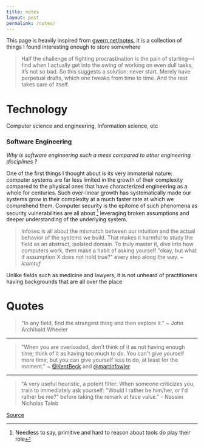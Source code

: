 ```yaml
---
title: notes
layout: post
permalink: /notes/
---
```


This page is heavily inspired from [gwern.net/notes](https://www.gwern.net/Notes), it is a collection of things I found interesting enough to store somewhere

> Half the challenge of fighting procrastination is the pain of starting—I find when
I actually get into the swing of working on even dull tasks, it’s not so bad. 
So this suggests a solution: never start. Merely have perpetual drafts, 
which one tweaks from time to time. And the rest takes care of itself.

<!-- # Statistics -->
<!--  -->
<!-- It is an understatement to say that I was left unsatisfied by the stats course I took in university. -->
<!-- I since made it my goal to properly go over statistics making an effort to properly learn the discipline. -->
<!-- The following notes are mostly taken from [Professor Knudson' s youtube videos](https://www.youtube.com/playlist?list=PLdxWrq0zBgPW0554eqyaR_jYMJ1ux5MgI) -->
<!--  -->
<!-- ### Probability Groundwork -->
<!--  -->
<!-- #### Experiment: -->
<!--  -->
<!-- Any procedure that: -->
<!--  -->
<!-- 1. can be repeated (theoretically) $\infty$ many times -->
<!-- 2. has a well-defined set of possible outcomes   -->
<!--  -->
<!-- _eg_:  -->
<!-- Given $4$ red and $6$ brown M&Ms, choose $1$, record color, and put it back -->
<!--  -->
<!-- #### Sample space: -->
<!--  -->
<!-- Set of all possible outcomes, denoted $S$ -->
<!--  -->
<!-- #### Sample outcome -->
<!--  -->
<!-- One possible outcome, an element -->
<!-- $$ -->
<!-- s \in S -->
<!-- $$ -->
<!--  -->
<!-- _eg_: flip a coin two times: -->
<!--  -->
<!-- $$ -->
<!-- S = \{ HH, HT, TH, TT \} -->
<!-- $$   -->
<!-- or   -->
<!-- $$S = \{HH, HT, TT\}$$ if order does not matter   -->
<!-- one sample otucome is 2 tails $(TT)$ -->

# Technology

Computer science and engineering, Information science, etc

### Software Engineering

_Why is software engineering such a mess compared to other engineering disciplines ?_

One of the first things I thought about is its very immaterial nature:
computer systems are far less limited in the growth of their complexity 
compared to the physical ones that have characterized engineering as 
a whole for centuries. Such over-linear growth has systematically 
made our systems grow in their complexity at a much faster rate at 
which we comprehend them. Computer security is the epitome of such
phenomena as security vulnerabilities are all about [^1] leveraging
broken assumptions and deeper understanding of the underlying system.

> Infosec is all about the mismatch between our intuition and the actual behavior of the systems we build. That makes it harmful to study the field as an abstract, isolated domain. To truly master it, dive into how computers work, then make a habit of asking yourself "okay, but what if assumption X does not hold true?" every step along the way. _~ lcamtuf_

Unlike fields such as medicine and lawyers, it is not unheard of practitioners
having backgrounds that are all over the place
<!-- More problems: -->
<!--  -->
<!-- - Fundamental limits of computation (Limits of Turing machines, Incompleteness theorems) -->
<!-- - Very heterogeneous backgrounds among practitioners (This is both a pro and a con) -->

# Quotes

> "In any field, find the strangest thing and then explore it." ~ John Archibald Wheeler

--- 

> "When you are overloaded, don't think of it as not having enough time; think of it as having too much to do. You can't give yourself more time, but you can give yourself less to do, at least for the moment." ~ [@KentBeck](https://twitter.com/kentbeck) and [@martinfowler](https://twitter.com/martinfowler)

--- 

> "A very useful heuristic, a potent filter:  When someone criticizes you, train to immediately ask yourself:  "Would I rather be him/her, or I'd rather be me?" before taking the remark at face value." - Nassim Nicholas Taleb

[Source](https://twitter.com/TalebWisdom/status/1199392662304034816)

[^1]: Needless to say, primitive and hard to reason about tools do play their role

